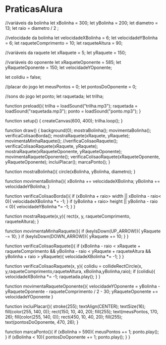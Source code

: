 # PraticasAlura

//variáveis da bolinha
let xBolinha = 300;
let yBolinha = 200;
let diametro = 13;
let raio = diametro / 2 ;

//velocidade da bolinha
let velocidadeXBolinha = 6;
let velocidadeYBolinha = 6;
let raqueteComprimento = 10;
let raqueteAltura = 90;

//variáveis da raquete
let xRaquete = 5;
let yRaquete = 150;

//variáveis do oponente
let xRaqueteOponente = 585;
let yRaqueteOponente = 150;
let velocidadeYOponente;

let colidiu = false;

//placar do jogo
let meusPontos = 0;
let pontosDoOponente = 0;

//sons do jogo
let ponto;
let raquetada;
let trilha;

function preload(){
  trilha = loadSound("trilha.mp3");
  raquetada = loadSound("raquetada.mp3");
  ponto = loadSound("ponto.mp3");
}

function setup() {
  createCanvas(600, 400);
  trilha.loop();
}

function draw() {
  background(0);
  mostraBolinha();
  movimentaBolinha();
  verificaColisaoBorda();
  mostraRaquete(xRaquete, yRaquete);
  movimentaMinhaRaquete();
  //verificaColisaoRaquete();
  verificaColisaoRaquete(xRaquete, yRaquete);
  mostraRaquete(xRaqueteOponente, yRaqueteOponente);
  movimentaRaqueteOponente();
  verificaColisaoRaquete(xRaqueteOponente, yRaqueteOponente);
  incluiPlacar();
  marcaPonto();
}

function mostraBolinha(){
  circle(xBolinha, yBolinha, diametro);
}

function movimentaBolinha(){
  xBolinha += velocidadeXBolinha;
  yBolinha += velocidadeYBolinha;
}

function verificaColisaoBorda(){
  if (xBolinha + raio> width ||
     xBolinha - raio< 0){
    velocidadeXBolinha *= -1;
  }
  if (yBolinha + raio> height ||
     yBolinha - raio < 0){
    velocidadeYBolinha *= -1;
  }
}

function mostraRaquete(x,y){
  rect(x, y, raqueteComprimento, 
      raqueteAltura);
}

function movimentaMinhaRaquete(){
  if (keyIsDown(UP_ARROW)){
    yRaquete -= 10;
  }
  if (keyIsDown(DOWN_ARROW)){
    yRaquete += 10;
  }
}

function verificaColisaoRaquete(){
  if (xBolinha - raio < xRaquete + raqueteComprimento && yBolinha - raio < yRaquete + raqueteAltura && yBolinha + raio > yRaquete){
    velocidadeXBolinha *= -1;
  }
}

function verificaColisaoRaquete(x, y){
  colidiu = collideRectCircle(x, y,raqueteComprimento,raqueteAltura,
xBolinha,yBolinha,raio);
  if (colidiu){
    velocidadeXBolinha *= -1;
    raquetada.play();
  }
}

function movimentaRaqueteOponente(){
  velocidadeYOponente = yBolinha -yRaqueteOponente - raqueteComprimento / 2 - 30;
  yRaqueteOponente += velocidadeYOponente
}

function incluiPlacar(){
  stroke(255);
  textAlign(CENTER);
  textSize(16);
  fill(color(255, 140, 0));
  rect(150, 10, 40, 20);
  fill(255);
  text(meusPontos, 170, 26);
  fill(color(255, 140, 0));
  rect(450, 10, 40, 20);
  fill(255);
  text(pontosDoOponente, 470, 26);
}

function marcaPonto(){
  if (xBolinha > 590){
    meusPontos += 1;
    ponto.play();
  }
  if (xBolinha < 10){
    pontosDoOponente += 1;
    ponto.play();
  }
}
